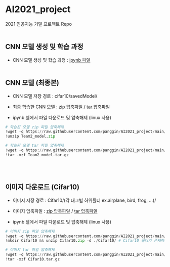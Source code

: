 # AI2021_project
2021 인공지능 기말 프로젝트 Repo
<br><br>

## CNN 모델 생성 및 학습 과정
+ CNN 모델 생성 및 학습 과정 : <a href="CNN_Project_final.ipynb">ipynb 파일</a>
<br><br>

## CNN 모델 (최종본)
+ CNN 모델 저장 경로 : cifar10/savedModel/
+ 최종 학습한 CNN 모델 : <a href="Team2_model.zip">zip 압축파일</a> / <a href="Team2_model.tar.gz">tar 압축파일</a>

+ ipynb 쉘에서 파일 다운로드 및 압축해제 (linux 사용)
```python
# 학습된 모델 zip 파일 압축해제
!wget -q https://raw.githubusercontent.com/panggin/AI2021_project/main/Team2_model.zip
!unzip Team2_model.zip
```
```python
# 학습된 모델 tar 파일 압축해제
!wget -q https://raw.githubusercontent.com/panggin/AI2021_project/main/Team2_model.tar.gz
!tar -xzf Team2_model.tar.gz
```
<br><br>

## 이미지 다운로드 (Cifar10)
+ 이미지 저장 경로 : Cifar10/(각 태그별 하위폴더 ex.airplane, bird, frog, ...)/
+ 이미지 압축파일 : <a href="Cifar10.zip">zip 압축파일</a> / <a href="Cifar10.tar.gz">tar 압축파일</a>

+ ipynb 쉘에서 파일 다운로드 및 압축해제 (linux 사용)
```python
# 이미지 zip 파일 압축해제
!wget -q https://raw.githubusercontent.com/panggin/AI2021_project/main/Cifar10.zip
!mkdir Cifar10 && unzip Cifar10.zip -d ./Cifar10/ # Cifar10 폴더가 존재하지 않을 시 사용
```
```python
# 이미지 tar 파일 압축해제
!wget -q https://raw.githubusercontent.com/panggin/AI2021_project/main/Cifar10.tar.gz
!tar -xzf Cifar10.tar.gz
```
